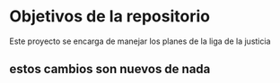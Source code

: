 # Objetivos de la repositorio

Este proyecto se encarga de manejar los planes de la liga de la justicia


## estos cambios son nuevos de nada
